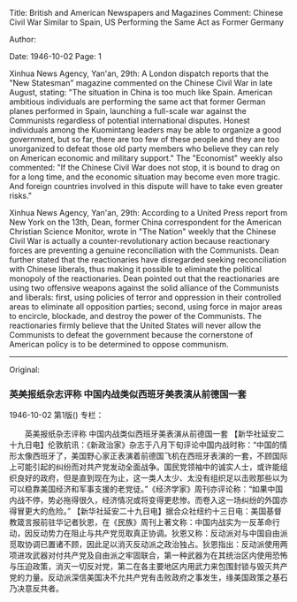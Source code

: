Title: British and American Newspapers and Magazines Comment: Chinese Civil War Similar to Spain, US Performing the Same Act as Former Germany

Author:

Date: 1946-10-02
Page: 1

Xinhua News Agency, Yan'an, 29th: A London dispatch reports that the "New Statesman" magazine commented on the Chinese Civil War in late August, stating: "The situation in China is too much like Spain. American ambitious individuals are performing the same act that former German planes performed in Spain, launching a full-scale war against the Communists regardless of potential international disputes. Honest individuals among the Kuomintang leaders may be able to organize a good government, but so far, there are too few of these people and they are too unorganized to defeat those old party members who believe they can rely on American economic and military support." The "Economist" weekly also commented: "If the Chinese Civil War does not stop, it is bound to drag on for a long time, and the economic situation may become even more tragic. And foreign countries involved in this dispute will have to take even greater risks."

Xinhua News Agency, Yan'an, 29th: According to a United Press report from New York on the 13th, Dean, former China correspondent for the American Christian Science Monitor, wrote in "The Nation" weekly that the Chinese Civil War is actually a counter-revolutionary action because reactionary forces are preventing a genuine reconciliation with the Communists. Dean further stated that the reactionaries have disregarded seeking reconciliation with Chinese liberals, thus making it possible to eliminate the political monopoly of the reactionaries. Dean pointed out that the reactionaries are using two offensive weapons against the solid alliance of the Communists and liberals: first, using policies of terror and oppression in their controlled areas to eliminate all opposition parties; second, using force in major areas to encircle, blockade, and destroy the power of the Communists. The reactionaries firmly believe that the United States will never allow the Communists to defeat the government because the cornerstone of American policy is to be determined to oppose communism.



<hr /> 

Original: 


### 英美报纸杂志评称  中国内战类似西班牙美表演从前德国一套

1946-10-02
第1版()
专栏：

　　英美报纸杂志评称
    中国内战类似西班牙美表演从前德国一套
    【新华社延安二十九日电】伦敦航讯：《新政治家》杂志于八月下旬评论中国内战时称：“中国的情形太像西班牙了，美国野心家正表演着前德国飞机在西班牙表演的一套，不顾国际上可能引起的纠纷而对共产党发动全面战争。国民党领袖中的诚实人士，或许能组织良好的政府，但是直到现在为止，这一类人太少、太没有组织足以击败那些以为可以稳靠美国经济和军事支援的老党徒。”《经济学家》周刊亦评论称：“如果中国内战不停，势必拖得很久，经济情况或将变得更悲惨。而卷入这一场纠纷的外国亦得冒更大的危险。”
    【新华社延安二十九日电】据合众社纽约十三日电：美国基督教箴言报前驻华记者狄恩，在《民族》周刊上著文称：中国内战实为一反革命行动，因反动势力在阻止与共产党觅取真正协调。狄恩又称：反动派对与中国自由派觅取协调已置诸不顾，因此足以消灭反动派之政治独占。狄恩指出：反动派使用两项进攻武器对付共产党及自由派之牢固联合，第一种武器为在其统治区内使用恐怖与压迫政策，消灭一切反对党，第二在各主要地区内用武力来包围封锁与毁灭共产党的力量。反动派深信美国决不允共产党有击败政府之事发生，缘美国政策之基石乃决意反共者。
